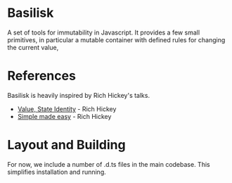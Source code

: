 Basilisk
========

A set of tools for immutability in Javascript.  It provides a few small primitives, 
in particular a mutable container with defined rules for changing the current value,

References
==========

Basilisk is heavily inspired by Rich Hickey's talks.

- [Value, State Identity](http://www.infoq.com/presentations/Value-Identity-State-Rich-Hickey) - Rich Hickey
- [Simple made easy](http://www.infoq.com/presentations/Simple-Made-Easy) - Rich Hickey

Layout and Building
===================

For now, we include a number of .d.ts files in the main codebase.  This simplifies installation
and running.

